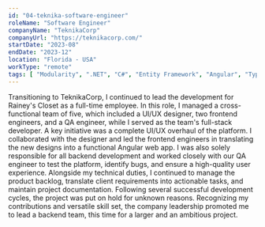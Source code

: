 ```yaml
---
id: "04-teknika-software-engineer"
roleName: "Software Engineer"
companyName: "TeknikaCorp"
companyUrl: "https://teknikacorp.com/"
startDate: "2023-08"
endDate: "2023-12"
location: "Florida - USA"
workType: "remote"
tags: [ "Modularity", ".NET", "C#", "Entity Framework", "Angular", "Typescript", "MySQL", "AWS", "Stripe", "Algolia", "Avalara", "Youtrack", "Agile Scrum", "Product ownership", "Project management", "Leadership" ]
---
```


Transitioning to TeknikaCorp, I continued to lead the development for Rainey's Closet as a full-time employee. In this
role, I managed a cross-functional team of five, which included a UI/UX designer, two frontend engineers, and a QA
engineer, while I served as the team's full-stack developer.
A key initiative was a complete UI/UX overhaul of the platform. I collaborated with the designer and led the frontend
engineers in translating the new designs into a functional Angular web app. I was also solely responsible for all
backend development and worked closely with our QA engineer to test the platform, identify bugs, and ensure a
high-quality user experience. Alongside my technical duties, I continued to manage the product backlog, translate client
requirements into actionable tasks, and maintain project documentation.
Following several successful development cycles, the project was put on hold for unknown reasons. Recognizing my
contributions and versatile skill set, the company leadership promoted me to lead a backend team, this time for a larger
and an ambitious project.
